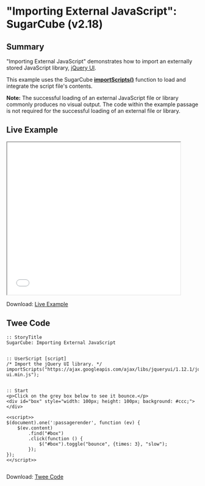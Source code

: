 # "Importing External JavaScript": SugarCube (v2.18)

## Summary

"Importing External JavaScript" demonstrates how to import an externally stored JavaScript library, [jQuery UI](https://jqueryui.com/).

This example uses the SugarCube **[importScripts()](http://www.motoslave.net/sugarcube/2/docs/functions.html#importscripts)** function to load and integrate the script file's contents.

<div class="alertbox information"><strong>Note:</strong> The successful loading of an external JavaScript file or library commonly produces no visual output. The code within the example passage is not required for the successful loading of an external file or library.</div>

## Live Example

<section>
<iframe src="sugarcube_importexternaljs_example.html" height=400 width=90%></iframe>

Download: <a href="sugarcube_importexternaljs_example.html" target="_blank">Live Example</a>
</section>

## Twee Code

```
:: StoryTitle
SugarCube: Importing External JavaScript


:: UserScript [script]
/* Import the jQuery UI library. */
importScripts("https://ajax.googleapis.com/ajax/libs/jqueryui/1.12.1/jquery-ui.min.js");


:: Start
<p>Click on the grey box below to see it bounce.</p>
<div id="box" style="width: 100px; height: 100px; background: #ccc;"></div>

<<script>>
$(document).one(':passagerender', function (ev) {
	$(ev.content)
		.find("#box")
		.click(function () {
			$("#box").toggle("bounce", {times: 3}, "slow");
		});
});
<</script>>


```

Download: <a href="sugarcube_importexternaljs_twee.txt" target="_blank">Twee Code</a>
